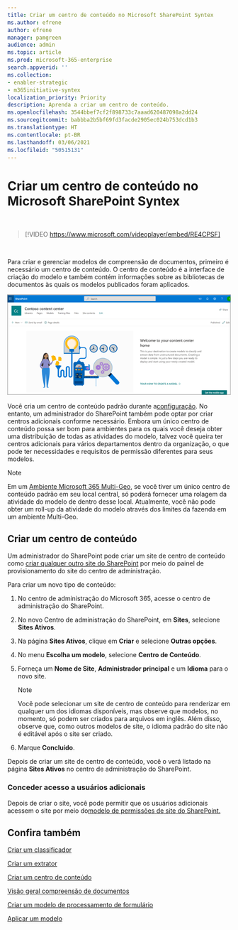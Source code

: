 ```yaml
---
title: Criar um centro de conteúdo no Microsoft SharePoint Syntex
ms.author: efrene
author: efrene
manager: pamgreen
audience: admin
ms.topic: article
ms.prod: microsoft-365-enterprise
search.appverid: ''
ms.collection:
- enabler-strategic
- m365initiative-syntex
localization_priority: Priority
description: Aprenda a criar um centro de conteúdo.
ms.openlocfilehash: 3544bbef7cf2f898733c7aaad620487098a2dd24
ms.sourcegitcommit: babbba2b5bf69fd3facde2905ec024b753dcd1b3
ms.translationtype: HT
ms.contentlocale: pt-BR
ms.lasthandoff: 03/06/2021
ms.locfileid: "50515131"
---
```

# <a name="create-a-content-center-in-microsoft-sharepoint-syntex"></a>Criar um centro de conteúdo no Microsoft SharePoint Syntex


</br>

> [!VIDEO https://www.microsoft.com/videoplayer/embed/RE4CPSF]

</br>

Para criar e gerenciar modelos de compreensão de documentos, primeiro é necessário um centro de conteúdo. O centro de conteúdo é a interface de criação do modelo e também contém informações sobre as bibliotecas de documentos às quais os modelos publicados foram aplicados.</br>

   ![Selecionar uma biblioteca de documentos](../media/content-understanding/content-center-page.png)</br>

Você cria um centro de conteúdo padrão durante a[configuração](set-up-content-understanding.md). No entanto, um administrador do SharePoint também pode optar por criar centros adicionais conforme necessário. Embora um único centro de conteúdo possa ser bom para ambientes para os quais você deseja obter uma distribuição de todas as atividades do modelo, talvez você queira ter centros adicionais para vários departamentos dentro da organização, o que pode ter necessidades e requisitos de permissão diferentes para seus modelos.

> [!NOTE]
> Em um [Ambiente Microsoft 365 Multi-Geo](https://docs.microsoft.com/microsoft-365/enterprise/microsoft-365-multi-geo), se você tiver um único centro de conteúdo padrão em seu local central, só poderá fornecer uma rolagem da atividade do modelo de dentro desse local. Atualmente, você não pode obter um roll-up da atividade do modelo através dos limites da fazenda em um ambiente Multi-Geo. 


## <a name="create-a-content-center"></a>Criar um centro de conteúdo

Um administrador do SharePoint pode criar um site de centro de conteúdo como [criar qualquer outro site do SharePoint](https://docs.microsoft.com/sharepoint/create-site-collection) por meio do painel de provisionamento do site do centro de administração.

Para criar um novo tipo de conteúdo:

1. No centro de administração do Microsoft 365, acesse o centro de administração do SharePoint.

2. No novo Centro de administração do SharePoint, em **Sites**, selecione **Sites Ativos**.

3. Na página **Sites Ativos**, clique em **Criar** e selecione **Outras opções**.

4. No menu **Escolha um modelo**, selecione **Centro de Conteúdo**.

5. Forneça um **Nome de Site**, **Administrador principal** e um **Idioma** para o novo site.</br>

   > [!NOTE] 
   > Você pode selecionar um site de centro de conteúdo para renderizar em qualquer um dos idiomas disponíveis, mas observe que modelos, no momento, só podem ser criados para arquivos em inglês. Além disso, observe que, como outros modelos de site, o idioma padrão do site não é editável após o site ser criado.</br>

6. Marque **Concluído**.
 
Depois de criar um site de centro de conteúdo, você o verá listado na página **Sites Ativos** no centro de administração do SharePoint. 

### <a name="give-access-to-additional-users"></a>Conceder acesso a usuários adicionais
 
Depois de criar o site, você pode permitir que os usuários adicionais acessem o site por meio do[modelo de permissões de site do SharePoint.](https://docs.microsoft.com/sharepoint/modern-experience-sharing-permissions)

## <a name="see-also"></a>Confira também
[Criar um classificador](create-a-classifier.md)

[Criar um extrator](create-an-extractor.md)

[Criar um centro de conteúdo](create-a-content-center.md)

[Visão geral compreensão de documentos](document-understanding-overview.md)

[Criar um modelo de processamento de formulário](create-a-form-processing-model.md)

[Aplicar um modelo](apply-a-model.md)    
